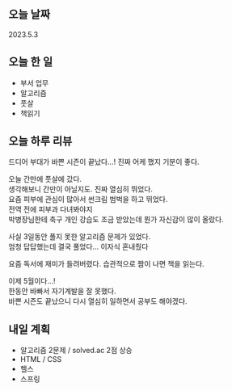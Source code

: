 ## 오늘 날짜
2023.5.3

## 오늘 한 일
* 부서 업무
* 알고리즘
* 풋살
* 책읽기

## 오늘 하루 리뷰
드디어 부대가 바쁜 시즌이 끝났다...! 진짜 어케 했지 기분이 좋다.  

오늘 간만에 풋살에 갔다.  
생각해보니 간만이 아닐지도. 진짜 열심히 뛰었다.  
요즘 피부에 관심이 많아서 썬크림 범벅을 하고 뛰었다.  
전역 전에 피부과 다녀봐야지  
박병장님한테 축구 개인 강습도 조금 받았는데 뭔가 자신감이 많이 올랐다.  

사실 3일동안 풀지 못한 알고리즘 문제가 있었다.  
엄청 답답했는데 결국 풀었다... 이자식 혼내줬다  

요즘 독서에 재미가 들려버렸다. 습관적으로 짬이 나면 책을 읽는다.  

이제 5월이다...!  
한동안 바빠서 자기계발을 잘 못했다.  
바쁜 시즌도 끝났으니 다시 열심히 일하면서 공부도 해야겠다.

## 내일 계획
* 알고리즘 2문제 / solved.ac 2점 상승
* HTML / CSS
* 헬스
* 스프링
